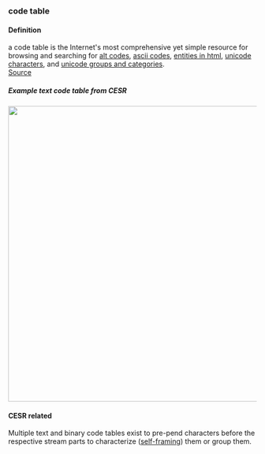 ### code table

<h4>Definition</h4><p>a code table is the Internet&#39;s most comprehensive yet simple resource for browsing and searching for <a href="https://www.codetable.net/altkeycodes">alt codes</a>, <a href="https://www.codetable.net/asciikeycodes">ascii codes</a>, <a href="https://www.codetable.net/entitiesinhtml">entities in html</a>, <a href="https://www.codetable.net/unicodecharacters">unicode characters</a>, and <a href="https://www.codetable.net/groups">unicode groups and categories</a>.<br><a href="https://www.codetable.net">Source</a></p><h5>Example text code table from CESR</h5><img src="https://hackmd.io/_uploads/H1LHEQDfj.png" width="600" /><h4>CESR related</h4><p>Multiple text and binary code tables exist to pre-pend characters before the respective stream parts to characterize (<a href="self-framing">self-framing</a>) them or group them.</p>